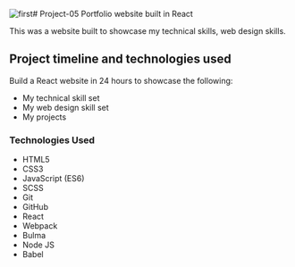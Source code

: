 ![first](https://github.com/dipanshi26679/Dipanshi-s-Portfolio/assets/142025236/114c9a47-c4b9-4b55-894f-91d28093ff73)# Project-05
Portfolio website built in React


This was a website built to showcase my technical skills, web design skills.



## Project timeline and technologies used

Build a React website in 24 hours to showcase the following:
* My technical skill set
* My web design skill set
* My projects

### Technologies Used

* HTML5
* CSS3
* JavaScript (ES6)
* SCSS
* Git
* GitHub
* React
* Webpack
* Bulma
* Node JS
* Babel


